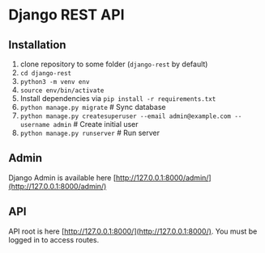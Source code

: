 # Django REST API

## Installation

1) clone repository to some folder (`django-rest` by default)
2) `cd django-rest`
3) `python3 -m venv env`
4) `source env/bin/activate`
5) Install dependencies via `pip install -r requirements.txt`
6) `python manage.py migrate` # Sync database
7) `python manage.py createsuperuser --email admin@example.com --username admin` # Create initial user
8) `python manage.py runserver` # Run server

## Admin

Django Admin is available here [http://127.0.0.1:8000/admin/](http://127.0.0.1:8000/admin/)

## API

API root is here [http://127.0.0.1:8000/](http://127.0.0.1:8000/). You must be logged in to access routes.
